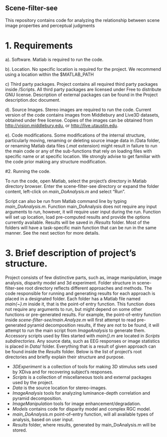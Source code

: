 ## Scene-filter-see

This repository contains code for analyzing the relationship between scene image properties and perceptual judgments

# 1. Requirements
	
a). Software. Matlab is required to run the code. 

b). Location. No specific location is required for the project. We recommend using a location within the $MATLAB_PATH

c) Third party packages. Project contains all required third party packages inside /Scripts. All third party packages are licensed under Free to distribute GNU license. Description of external packages can be found in the Project description.doc document.

d). Source Images. Stereo images are required to run the code. Current version of the code contains images from Middlebury and Live3D datasets, obtained under free license. Copies of the images can be obtained from http://vision.middlebury.edu, or http://live.utaustin.edu.

e). Code modifications. Some modifications of the internal structure, particularly moving, renaming or deleting source image data in /Data folder, or renaming Matlab data files (*.mat* extension) might result in failure to run the main code or any of the sub-functions that rely on loading files with specific name or at specific location. We strongly advise to get familiar with the code prior making any structure modification. 

#2. Running the code.

To run the code, open Matlab, select the project’s directory in Matlab directory browser. Enter the scene-filter-see directory or expand the folder content, left-click on *main_DoAnalysis.m* and select “Run”.
	
Script can also be run from Matlab command line by typing *main_DoAnalysis.m*.
	Function main_DoAnalysis does not require any input arguments to run, however, it will require user input during the run. Function will set up location, load pre-computed results and provide the options currently available. Results will be saved in */Results* folder.
	Most of the folders will have a task-specific main function that can be run in the same manner. See the next section for more details.

# 3. Brief description of project’s structure.

Project consists of few distinctive parts, such as, image manipulation, image analysis, disparity model and 3d experiment. Folder structure in scene-filter-see root directory reflects different approaches and methods. The code responsible for running and generating results for each approach is placed in a designated folder.
Each folder has a Matlab file named *main{~}.m* inside it, that is the point-of entry function. This function does not require any arguments to run, but might depend on some other functions or pre-generated results. For example, the point-of-entry function inside *scene-filter-see/main.Analyze.m* will first attempt to read pre-generated pyramid decomposition results, if they are not to be found, it will attempt to run the main script from *ImageAnalysis* to generate them. Accessory scripts used by files started with *main{}.m* are located in *Scripts subdirectories*. Any source data, such as EEG responses or image statistics is placed in *Data/* folder. Everything that is a result of given approach can be found inside the *Results* folder.
Below is the list of project’s root directories and briefly explain their structure and purpose.

* *3DExperiment* is a collection of tools for making 3D stimulus sets used by XDiva and for recovering subject’s responses. 
* *Scripts* is a collection of miscellaneous tools and external packages used by the project.
* *Data* is the source location for stereo-images.
* *ImageAnalysis* tools for analyzing luminance-depth correlation and pyramid decomposition.
* *ImageManipulation* tools for image enhancement/degradation.
* *Models* contains code for disparity model and complex RGC model.
* *main_DoAnalysis.m* point-of-entry function, will all available types of analysis, based on user input.
* *Results* folder, where results, generated by main_DoAnalysis.m will be stored.



